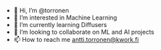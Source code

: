 - 👋 Hi, I’m @torronen
- 👀 I’m interested in Machine Learning
- 🌱 I’m currently learning Diffusers
- 💞️ I’m looking to collaborate on ML and AI projects
- 📫 How to reach me antti.torronen@kwork.fi

<!---
torronen/torronen is a ✨ special ✨ repository because its `README.md` (this file) appears on your GitHub profile.
You can click the Preview link to take a look at your changes.
--->
